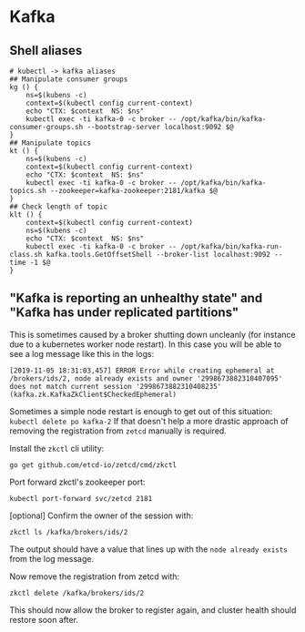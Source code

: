 # Kafka

## Shell aliases

```
# kubectl -> kafka aliases
## Manipulate consumer groups
kg () {
    ns=$(kubens -c)
    context=$(kubectl config current-context)
    echo "CTX: $context  NS: $ns"
    kubectl exec -ti kafka-0 -c broker -- /opt/kafka/bin/kafka-consumer-groups.sh --bootstrap-server localhost:9092 $@
}
## Manipulate topics
kt () {
    ns=$(kubens -c)
    context=$(kubectl config current-context)
    echo "CTX: $context  NS: $ns"
    kubectl exec -ti kafka-0 -c broker -- /opt/kafka/bin/kafka-topics.sh --zookeeper=kafka-zookeeper:2181/kafka $@
}
## Check length of topic
klt () {
    context=$(kubectl config current-context)
    ns=$(kubens -c)
    echo "CTX: $context  NS: $ns"
    kubectl exec -ti kafka-0 -c broker -- /opt/kafka/bin/kafka-run-class.sh kafka.tools.GetOffsetShell --broker-list localhost:9092 --time -1 $@
}
```


## "Kafka is reporting an unhealthy state" and "Kafka has under replicated partitions"

This is sometimes caused by a broker shutting down uncleanly (for instance due to a kubernetes worker node restart).
In this case you will be able to see a log message like this in the logs:
```
[2019-11-05 18:31:03,457] ERROR Error while creating ephemeral at /brokers/ids/2, node already exists and owner '2998673882310407095' does not match current session '2998673882310408235' (kafka.zk.KafkaZkClient$CheckedEphemeral)
```

Sometimes a simple node restart is enough to get out of this situation: `kubectl delete po kafka-2`
If that doesn't help a more drastic approach of removing the registration from `zetcd` manually is required.

Install the `zkctl` cli utility:
```
go get github.com/etcd-io/zetcd/cmd/zkctl
```

Port forward zkctl's zookeeper port:
```
kubectl port-forward svc/zetcd 2181
```

[optional] Confirm the owner of the session with:
```
zkctl ls /kafka/brokers/ids/2
```

The output should have a value that lines up with the `node already exists` from the log message.

Now remove the registration from zetcd with:
```
zkctl delete /kafka/brokers/ids/2
```

This should now allow the broker to register again, and cluster health should restore soon after.
